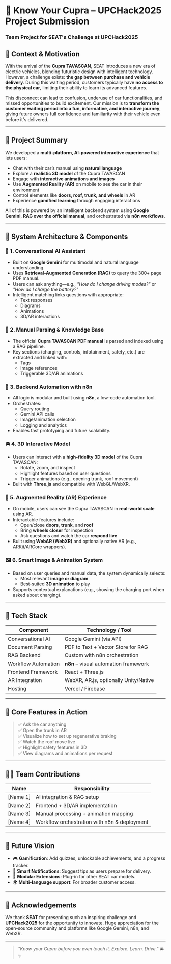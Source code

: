 # 🚗 Know Your Cupra – UPCHack2025 Project Submission  
### Team Project for SEAT's Challenge at UPCHack2025

## 🏁 Context & Motivation

With the arrival of the **Cupra TAVASCAN**, SEAT introduces a new era of electric vehicles, blending futuristic design with intelligent technology. However, a challenge exists: **the gap between purchase and vehicle delivery**. During this waiting period, customers typically have **no access to the physical car**, limiting their ability to learn its advanced features.

This disconnect can lead to confusion, underuse of car functionalities, and missed opportunities to build excitement. Our mission is to **transform the customer waiting period into a fun, informative, and interactive journey**, giving future owners full confidence and familiarity with their vehicle even before it's delivered.

---

## 🎯 Project Summary

We developed a **multi-platform, AI-powered interactive experience** that lets users:

- Chat with their car’s manual using **natural language**
- Explore a **realistic 3D model** of the Cupra TAVASCAN
- Engage with **interactive animations and images**
- Use **Augmented Reality (AR)** on mobile to see the car in their environment
- Control elements like **doors, roof, trunk, and wheels** in AR
- Experience **gamified learning** through engaging interactions

All of this is powered by an intelligent backend system using **Google Gemini**, **RAG over the official manual**, and orchestrated via **n8n workflows**.

---

## 🧩 System Architecture & Components

### 🤖 1. Conversational AI Assistant

- Built on **Google Gemini** for multimodal and natural language understanding.
- Uses **Retrieval-Augmented Generation (RAG)** to query the 300+ page PDF manual.
- Users can ask anything—e.g., _"How do I change driving modes?"_ or _"How do I charge the battery?"_
- Intelligent matching links questions with appropriate:
  - Text responses
  - Diagrams
  - Animations
  - 3D/AR interactions

### 🧠 2. Manual Parsing & Knowledge Base

- The official **Cupra TAVASCAN PDF manual** is parsed and indexed using a RAG pipeline.
- Key sections (charging, controls, infotainment, safety, etc.) are extracted and linked with:
  - Tags
  - Image references
  - Triggerable 3D/AR animations

### 🔁 3. Backend Automation with n8n

- All logic is modular and built using **n8n**, a low-code automation tool.
- Orchestrates:
  - Query routing
  - Gemini API calls
  - Image/animation selection
  - Logging and analytics
- Enables fast prototyping and future scalability.

### 🚘 4. 3D Interactive Model

- Users can interact with a **high-fidelity 3D model** of the Cupra TAVASCAN:
  - Rotate, zoom, and inspect
  - Highlight features based on user questions
  - Trigger animations (e.g., opening trunk, roof movement)
- Built with **Three.js** and compatible with WebGL/WebXR.

### 📱 5. Augmented Reality (AR) Experience

- On mobile, users can see the Cupra TAVASCAN in **real-world scale** using AR.
- Interactable features include:
  - Open/close **doors**, **trunk**, and **roof**
  - Bring **wheels closer** for inspection
  - Ask questions and watch the car **respond live**
- Built using **WebAR (WebXR)** and optionally native AR (e.g., ARKit/ARCore wrappers).

### 🖼️ 6. Smart Image & Animation System

- Based on user queries and manual data, the system dynamically selects:
  - Most relevant **image or diagram**
  - Best-suited **3D animation** to play
- Supports contextual explanations (e.g., showing the charging port when asked about charging).

---

## 🧪 Tech Stack

| Component             | Technology / Tool                      |
|----------------------|-----------------------------------------|
| Conversational AI     | Google Gemini (via API)                 |
| Document Parsing      | PDF to Text + Vector Store for RAG      |
| RAG Backend           | Custom with n8n orchestration           |
| Workflow Automation   | **n8n** – visual automation framework   |
| Frontend Framework    | React + Three.js                        |
| AR Integration        | WebXR, AR.js, optionally Unity/Native   |
| Hosting               | Vercel / Firebase                       |

---

## 📸 Core Features in Action

> ✅ Ask the car anything  
> ✅ Open the trunk in AR  
> ✅ Visualize how to set up regenerative braking  
> ✅ Watch the roof move live  
> ✅ Highlight safety features in 3D  
> ✅ View diagrams and animations per request  

---

## 🧑‍💻 Team Contributions

| Name | Responsibility |
|------|----------------|
| [Name 1] | AI integration & RAG setup |
| [Name 2] | Frontend + 3D/AR implementation |
| [Name 3] | Manual processing + animation mapping |
| [Name 4] | Workflow orchestration with n8n & deployment |

---

## 🚀 Future Vision

- 🎮 **Gamification**: Add quizzes, unlockable achievements, and a progress tracker.
- 🔔 **Smart Notifications**: Suggest tips as users prepare for delivery.
- 🧩 **Modular Extensions**: Plug-in for other SEAT car models.
- 🌍 **Multi-language support**: For broader customer access.

---

## 🤝 Acknowledgements

We thank **SEAT** for presenting such an inspiring challenge and **UPCHack2025** for the opportunity to innovate. Huge appreciation for the open-source community and platforms like Google Gemini, n8n, and WebXR.

---

> _"Know your Cupra before you even touch it. Explore. Learn. Drive."_ 🚘✨
